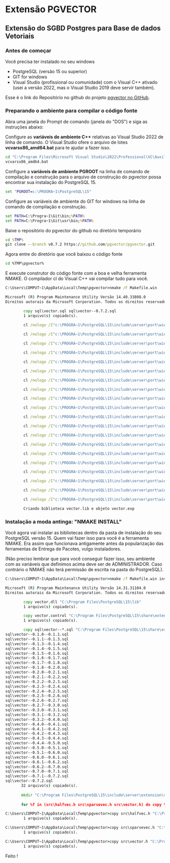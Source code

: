 # Extensão PGVECTOR

## Extensão do SGBD Postgres para Base de dados Vetoriais

### Antes de começar
Você precisa ter instalado no seu windows

- PostgreSQL (versão 15 ou superior)
- GIT for windows
- Visual Studio (profissional ou comunidade) com o Visual C++ ativado (usei a versão 2022, mas o Visual Studio 2019 deve servir também).

Esse é o link do Repositório no github do projeto [pgvector no GitHub](https://github.com/Azure-Samples/azure-postgres-pgvector-python).

### Preparando o ambiente para compilar o código fonte

Abra uma janela do Prompt de comando (janela do "DOS") e siga as instruções abaixo:

Configure as **variáveis de ambiente C++** relativas ao Visual Studio 2022 de linha de comando. O Visual Studio ofere o arquivo de lotes **vcvarsx86_amd64.bat** para te ajudar a fazer isso.
```cmd
cd "C:\Program Files\Microsoft Visual Studio\2022\Professional\VC\Auxiliary\Build"
vcvarsx86_amd64.bat
```

Configure a **variáveis de ambiente PGROOT** na linha de comando de compilação e construção para o arquivo de construção do pgvector possa encontrar sua instalação do PostgreSQL 15.
```cmd
set "PGROOT=c:\PROGRA~1\PostgreSQL\15"
```

Configure as variáveis de ambiente do GIT for windows na linha de comando de compilação e construção.
```cmd
set PATH=C:\Progra~1\Git\bin;%PATH%
set PATH=C:\Progra~1\Git\usr\bin;%PATH%
```

Baixe o repositório do pgvector do github no diretório temporário
```cmd
cd %TMP%
git clone --branch v0.7.2 https://github.com/pgvector/pgvector.git
```

Agora entre do diretório que você baixou o código fonte
```cmd
cd %TMP\pgvector%
```

E execute construtor do código fonte com a boa e velha ferramenta NMAKE. O compilador cl do Visual C++ vai compilar tudo para você.

```cmd
C:\Users\COMPUT~1\AppData\Local\Temp\pgvector>nmake /F Makefile.win

Microsoft (R) Program Maintenance Utility Versão 14.40.33808.0
Direitos autorais da Microsoft Corporation. Todos os direitos reservados.

        copy sql\vector.sql sql\vector--0.7.2.sql
        1 arquivo(s) copiado(s).
		
        cl /nologo /I"c:\PROGRA~1\PostgreSQL\15\include\server\port\win32_msvc" /I"c:\PROGRA~1\PostgreSQL\15\include\server\port\win32" /I"c:\PROGRA~1\PostgreSQL\15\include\server" /I"c:\PROGRA~1\PostgreSQL\15\include"   /O2 /fp:fast /c src\bitutils.c /Fosrc\bitutils.obj bitutils.c

        cl /nologo /I"c:\PROGRA~1\PostgreSQL\15\include\server\port\win32_msvc" /I"c:\PROGRA~1\PostgreSQL\15\include\server\port\win32" /I"c:\PROGRA~1\PostgreSQL\15\include\server" /I"c:\PROGRA~1\PostgreSQL\15\include"   /O2 /fp:fast /c src\bitvec.c /Fosrc\bitvec.obj bitvec.c

        cl /nologo /I"c:\PROGRA~1\PostgreSQL\15\include\server\port\win32_msvc" /I"c:\PROGRA~1\PostgreSQL\15\include\server\port\win32" /I"c:\PROGRA~1\PostgreSQL\15\include\server" /I"c:\PROGRA~1\PostgreSQL\15\include"   /O2 /fp:fast /c src\halfutils.c /Fosrc\halfutils.obj halfutils.c

        cl /nologo /I"c:\PROGRA~1\PostgreSQL\15\include\server\port\win32_msvc" /I"c:\PROGRA~1\PostgreSQL\15\include\server\port\win32" /I"c:\PROGRA~1\PostgreSQL\15\include\server" /I"c:\PROGRA~1\PostgreSQL\15\include"   /O2 /fp:fast /c src\halfvec.c /Fosrc\halfvec.obj halfvec.c

        cl /nologo /I"c:\PROGRA~1\PostgreSQL\15\include\server\port\win32_msvc" /I"c:\PROGRA~1\PostgreSQL\15\include\server\port\win32" /I"c:\PROGRA~1\PostgreSQL\15\include\server" /I"c:\PROGRA~1\PostgreSQL\15\include"   /O2 /fp:fast /c src\hnsw.c /Fosrc\hnsw.obj hnsw.c

        cl /nologo /I"c:\PROGRA~1\PostgreSQL\15\include\server\port\win32_msvc" /I"c:\PROGRA~1\PostgreSQL\15\include\server\port\win32" /I"c:\PROGRA~1\PostgreSQL\15\include\server" /I"c:\PROGRA~1\PostgreSQL\15\include"   /O2 /fp:fast /c src\hnswbuild.c /Fosrc\hnswbuild.obj hnswbuild.c

        cl /nologo /I"c:\PROGRA~1\PostgreSQL\15\include\server\port\win32_msvc" /I"c:\PROGRA~1\PostgreSQL\15\include\server\port\win32" /I"c:\PROGRA~1\PostgreSQL\15\include\server" /I"c:\PROGRA~1\PostgreSQL\15\include"   /O2 /fp:fast /c src\hnswinsert.c /Fosrc\hnswinsert.obj hnswinsert.c

        cl /nologo /I"c:\PROGRA~1\PostgreSQL\15\include\server\port\win32_msvc" /I"c:\PROGRA~1\PostgreSQL\15\include\server\port\win32" /I"c:\PROGRA~1\PostgreSQL\15\include\server" /I"c:\PROGRA~1\PostgreSQL\15\include"   /O2 /fp:fast /c src\hnswscan.c /Fosrc\hnswscan.obj hnswscan.c

        cl /nologo /I"c:\PROGRA~1\PostgreSQL\15\include\server\port\win32_msvc" /I"c:\PROGRA~1\PostgreSQL\15\include\server\port\win32" /I"c:\PROGRA~1\PostgreSQL\15\include\server" /I"c:\PROGRA~1\PostgreSQL\15\include"   /O2 /fp:fast /c src\hnswutils.c /Fosrc\hnswutils.obj hnswutils.c

        cl /nologo /I"c:\PROGRA~1\PostgreSQL\15\include\server\port\win32_msvc" /I"c:\PROGRA~1\PostgreSQL\15\include\server\port\win32" /I"c:\PROGRA~1\PostgreSQL\15\include\server" /I"c:\PROGRA~1\PostgreSQL\15\include"   /O2 /fp:fast /c src\hnswvacuum.c /Fosrc\hnswvacuum.obj hnswvacuum.c

        cl /nologo /I"c:\PROGRA~1\PostgreSQL\15\include\server\port\win32_msvc" /I"c:\PROGRA~1\PostgreSQL\15\include\server\port\win32" /I"c:\PROGRA~1\PostgreSQL\15\include\server" /I"c:\PROGRA~1\PostgreSQL\15\include"   /O2 /fp:fast /c src\ivfbuild.c /Fosrc\ivfbuild.obj ivfbuild.c

        cl /nologo /I"c:\PROGRA~1\PostgreSQL\15\include\server\port\win32_msvc" /I"c:\PROGRA~1\PostgreSQL\15\include\server\port\win32" /I"c:\PROGRA~1\PostgreSQL\15\include\server" /I"c:\PROGRA~1\PostgreSQL\15\include"   /O2 /fp:fast /c src\ivfflat.c /Fosrc\ivfflat.obj ivfflat.c

        cl /nologo /I"c:\PROGRA~1\PostgreSQL\15\include\server\port\win32_msvc" /I"c:\PROGRA~1\PostgreSQL\15\include\server\port\win32" /I"c:\PROGRA~1\PostgreSQL\15\include\server" /I"c:\PROGRA~1\PostgreSQL\15\include"   /O2 /fp:fast /c src\ivfinsert.c /Fosrc\ivfinsert.obj ivfinsert.c

        cl /nologo /I"c:\PROGRA~1\PostgreSQL\15\include\server\port\win32_msvc" /I"c:\PROGRA~1\PostgreSQL\15\include\server\port\win32" /I"c:\PROGRA~1\PostgreSQL\15\include\server" /I"c:\PROGRA~1\PostgreSQL\15\include"   /O2 /fp:fast /c src\ivfkmeans.c /Fosrc\ivfkmeans.obj ivfkmeans.c

        cl /nologo /I"c:\PROGRA~1\PostgreSQL\15\include\server\port\win32_msvc" /I"c:\PROGRA~1\PostgreSQL\15\include\server\port\win32" /I"c:\PROGRA~1\PostgreSQL\15\include\server" /I"c:\PROGRA~1\PostgreSQL\15\include"   /O2 /fp:fast /c src\ivfscan.c /Fosrc\ivfscan.obj ivfscan.c

        cl /nologo /I"c:\PROGRA~1\PostgreSQL\15\include\server\port\win32_msvc" /I"c:\PROGRA~1\PostgreSQL\15\include\server\port\win32" /I"c:\PROGRA~1\PostgreSQL\15\include\server" /I"c:\PROGRA~1\PostgreSQL\15\include"   /O2 /fp:fast /c src\ivfutils.c /Fosrc\ivfutils.obj ivfutils.c

        cl /nologo /I"c:\PROGRA~1\PostgreSQL\15\include\server\port\win32_msvc" /I"c:\PROGRA~1\PostgreSQL\15\include\server\port\win32" /I"c:\PROGRA~1\PostgreSQL\15\include\server" /I"c:\PROGRA~1\PostgreSQL\15\include"   /O2 /fp:fast /c src\ivfvacuum.c /Fosrc\ivfvacuum.obj ivfvacuum.c

        cl /nologo /I"c:\PROGRA~1\PostgreSQL\15\include\server\port\win32_msvc" /I"c:\PROGRA~1\PostgreSQL\15\include\server\port\win32" /I"c:\PROGRA~1\PostgreSQL\15\include\server" /I"c:\PROGRA~1\PostgreSQL\15\include"   /O2 /fp:fast /c src\sparsevec.c /Fosrc\sparsevec.obj sparsevec.c

        cl /nologo /I"c:\PROGRA~1\PostgreSQL\15\include\server\port\win32_msvc" /I"c:\PROGRA~1\PostgreSQL\15\include\server\port\win32" /I"c:\PROGRA~1\PostgreSQL\15\include\server" /I"c:\PROGRA~1\PostgreSQL\15\include"   /O2 /fp:fast /c src\vector.c /Fosrc\vector.obj vector.c

        cl /nologo /I"c:\PROGRA~1\PostgreSQL\15\include\server\port\win32_msvc" /I"c:\PROGRA~1\PostgreSQL\15\include\server\port\win32" /I"c:\PROGRA~1\PostgreSQL\15\include\server" /I"c:\PROGRA~1\PostgreSQL\15\include"   /O2 /fp:fast src\bitutils.obj src\bitvec.obj src\halfutils.obj src\halfvec.obj src\hnsw.obj src\hnswbuild.obj src\hnswinsert.obj src\hnswscan.obj src\hnswutils.obj src\hnswvacuum.obj src\ivfbuild.obj src\ivfflat.obj src\ivfinsert.obj src\ivfkmeans.obj src\ivfscan.obj src\ivfutils.obj src\ivfvacuum.obj src\sparsevec.obj src\vector.obj "c:\PROGRA~1\PostgreSQL\15\lib\postgres.lib" /link /DLL /OUT:vector.dll    

		Criando biblioteca vector.lib e objeto vector.exp

```

### Instalação a moda antinga: "NMAKE INSTALL"

Você agora vai instalar as bibliotecas dentro da pasta de instalação do seu PostgreSQL versão 15. Quem vai fazer isso para você é a ferramenta NMAKE.
Era assim que funcionava antigamente antes da popularização das ferramentas de Entrega de Pacotes, vulgo instaladores.

(Não preciso lembrar que para você conseguir fazer isso, seu ambiente com as variáveis que definimos acima deve ser de ADMINISTRADOR. Caso contrário o NMAKE não terá permissão de escrita na pasta do PostgreSQL).

```cmd
C:\Users\COMPUT~1\AppData\Local\Temp\pgvector>nmake /f Makefile.win install

Microsoft (R) Program Maintenance Utility Versão 14.31.31104.0
Direitos autorais da Microsoft Corporation. Todos os direitos reservados.

        copy vector.dll "C:\Program Files\PostgreSQL\15\lib"
        1 arquivo(s) copiado(s).

        copy vector.control "C:\Program Files\PostgreSQL\15\share\extension"
        1 arquivo(s) copiado(s).

        copy sql\vector--*.sql "C:\Program Files\PostgreSQL\15\share\extension"
sql\vector--0.1.0--0.1.1.sql
sql\vector--0.1.1--0.1.3.sql
sql\vector--0.1.3--0.1.4.sql
sql\vector--0.1.4--0.1.5.sql
sql\vector--0.1.5--0.1.6.sql
sql\vector--0.1.6--0.1.7.sql
sql\vector--0.1.7--0.1.8.sql
sql\vector--0.1.8--0.2.0.sql
sql\vector--0.2.0--0.2.1.sql
sql\vector--0.2.1--0.2.2.sql
sql\vector--0.2.2--0.2.3.sql
sql\vector--0.2.3--0.2.4.sql
sql\vector--0.2.4--0.2.5.sql
sql\vector--0.2.5--0.2.6.sql
sql\vector--0.2.6--0.2.7.sql
sql\vector--0.2.7--0.3.0.sql
sql\vector--0.3.0--0.3.1.sql
sql\vector--0.3.1--0.3.2.sql
sql\vector--0.3.2--0.4.0.sql
sql\vector--0.4.0--0.4.1.sql
sql\vector--0.4.1--0.4.2.sql
sql\vector--0.4.2--0.4.3.sql
sql\vector--0.4.3--0.4.4.sql
sql\vector--0.4.4--0.5.0.sql
sql\vector--0.5.0--0.5.1.sql
sql\vector--0.5.1--0.6.0.sql
sql\vector--0.6.0--0.6.1.sql
sql\vector--0.6.1--0.6.2.sql
sql\vector--0.6.2--0.7.0.sql
sql\vector--0.7.0--0.7.1.sql
sql\vector--0.7.1--0.7.2.sql
sql\vector--0.7.2.sql
       32 arquivo(s) copiado(s).
	   
       mkdir "C:\Program Files\PostgreSQL\15\include\server\extension\vector"
       
	   for %f in (src\halfvec.h src\sparsevec.h src\vector.h) do copy %f "C:\Program Files\PostgreSQL\15\include\server\extension\vector"

C:\Users\COMPUT~1\AppData\Local\Temp\pgvector>copy src\halfvec.h "C:\Program Files\PostgreSQL\15\include\server\extension\vector"
        1 arquivo(s) copiado(s).

C:\Users\COMPUT~1\AppData\Local\Temp\pgvector>copy src\sparsevec.h "C:\Program Files\PostgreSQL\15\include\server\extension\vector"
        1 arquivo(s) copiado(s).

C:\Users\COMPUT~1\AppData\Local\Temp\pgvector>copy src\vector.h "C:\Program Files\PostgreSQL\15\include\server\extension\vector"
        1 arquivo(s) copiado(s).
```

Feito !

